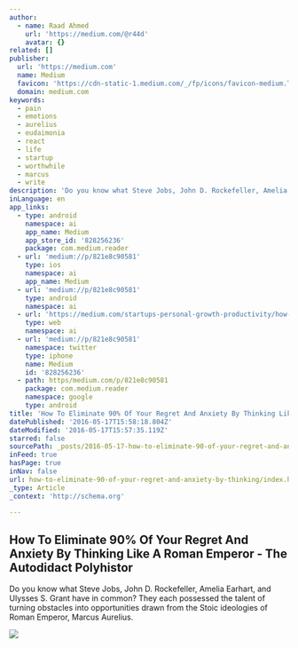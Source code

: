 ```yaml
---
author:
  - name: Raad Ahmed
    url: 'https://medium.com/@r44d'
    avatar: {}
related: []
publisher:
  url: 'https://medium.com'
  name: Medium
  favicon: 'https://cdn-static-1.medium.com/_/fp/icons/favicon-medium.TAS6uQ-Y7kcKgi0xjcYHXw.ico'
  domain: medium.com
keywords:
  - pain
  - emotions
  - aurelius
  - eudaimonia
  - react
  - life
  - startup
  - worthwhile
  - marcus
  - write
description: 'Do you know what Steve Jobs, John D. Rockefeller, Amelia Earhart, and Ulysses S. Grant have in common? They each possessed the talent of turning obstacles into opportunities drawn from the Stoic ideologies of Roman Emperor, Marcus Aurelius.'
inLanguage: en
app_links:
  - type: android
    namespace: ai
    app_name: Medium
    app_store_id: '828256236'
    package: com.medium.reader
  - url: 'medium://p/821e8c90581'
    type: ios
    namespace: ai
    app_name: Medium
  - url: 'medium://p/821e8c90581'
    type: android
    namespace: ai
  - url: 'https://medium.com/startups-personal-growth-productivity/how-i-eliminated-90-of-my-regret-and-anxiety-by-thinking-like-a-roman-emperor-821e8c90581'
    type: web
    namespace: ai
  - url: 'medium://p/821e8c90581'
    namespace: twitter
    type: iphone
    name: Medium
    id: '828256236'
  - path: https/medium.com/p/821e8c90581
    package: com.medium.reader
    namespace: google
    type: android
title: 'How To Eliminate 90% Of Your Regret And Anxiety By Thinking Like A Roman Emperor - The Autodidact Polyhistor'
datePublished: '2016-05-17T15:58:18.804Z'
dateModified: '2016-05-17T15:57:35.119Z'
starred: false
sourcePath: _posts/2016-05-17-how-to-eliminate-90-of-your-regret-and-anxiety-by-thinking.md
inFeed: true
hasPage: true
inNav: false
url: how-to-eliminate-90-of-your-regret-and-anxiety-by-thinking/index.html
_type: Article
_context: 'http://schema.org'

---
```

<article style=""><h1>How To Eliminate 90% Of Your Regret And Anxiety By Thinking Like A Roman Emperor - The Autodidact Polyhistor</h1><p>Do you know what Steve Jobs, John D. Rockefeller, Amelia Earhart, and Ulysses S. Grant have in common? They each possessed the talent of turning obstacles into opportunities drawn from the Stoic ideologies of Roman Emperor, Marcus Aurelius.</p><img src="https://cdn-images-2.medium.com/max/1200/1*QWvae3qAzrjFJyU_CnPc6g.jpeg" /></article>
